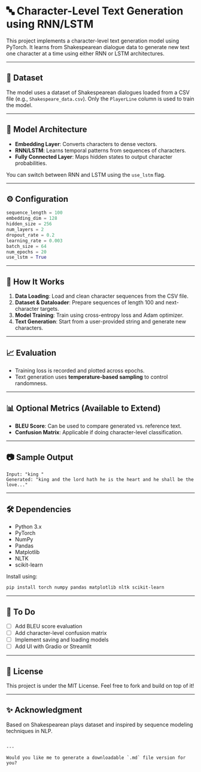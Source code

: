 
# 🔤 Character-Level Text Generation using RNN/LSTM

This project implements a character-level text generation model using PyTorch. It learns from Shakespearean dialogue data to generate new text one character at a time using either RNN or LSTM architectures.

---

## 📁 Dataset

The model uses a dataset of Shakespearean dialogues loaded from a CSV file (e.g., `Shakespeare_data.csv`). Only the `PlayerLine` column is used to train the model.

---

## 🧠 Model Architecture

- **Embedding Layer**: Converts characters to dense vectors.
- **RNN/LSTM**: Learns temporal patterns from sequences of characters.
- **Fully Connected Layer**: Maps hidden states to output character probabilities.

You can switch between RNN and LSTM using the `use_lstm` flag.

---

## ⚙️ Configuration

```python
sequence_length = 100
embedding_dim = 128
hidden_size = 256
num_layers = 2
dropout_rate = 0.2
learning_rate = 0.003
batch_size = 64
num_epochs = 20
use_lstm = True
````

---

## 🚀 How It Works

1. **Data Loading**: Load and clean character sequences from the CSV file.
2. **Dataset & Dataloader**: Prepare sequences of length 100 and next-character targets.
3. **Model Training**: Train using cross-entropy loss and Adam optimizer.
4. **Text Generation**: Start from a user-provided string and generate new characters.

---

## 📈 Evaluation

* Training loss is recorded and plotted across epochs.
* Text generation uses **temperature-based sampling** to control randomness.

---

## 📊 Optional Metrics (Available to Extend)

* **BLEU Score**: Can be used to compare generated vs. reference text.
* **Confusion Matrix**: Applicable if doing character-level classification.

---

## 📷 Sample Output

```
Input: "king "
Generated: "king and the lord hath he is the heart and he shall be the love..."
```

---

## 🛠️ Dependencies

* Python 3.x
* PyTorch
* NumPy
* Pandas
* Matplotlib
* NLTK
* scikit-learn

Install using:

```bash
pip install torch numpy pandas matplotlib nltk scikit-learn
```

---

## 📌 To Do

* [ ] Add BLEU score evaluation
* [ ] Add character-level confusion matrix
* [ ] Implement saving and loading models
* [ ] Add UI with Gradio or Streamlit

---

## 📜 License

This project is under the MIT License. Feel free to fork and build on top of it!

---

## ✨ Acknowledgment

Based on Shakespearean plays dataset and inspired by sequence modeling techniques in NLP.

```

---

Would you like me to generate a downloadable `.md` file version for you?
```
